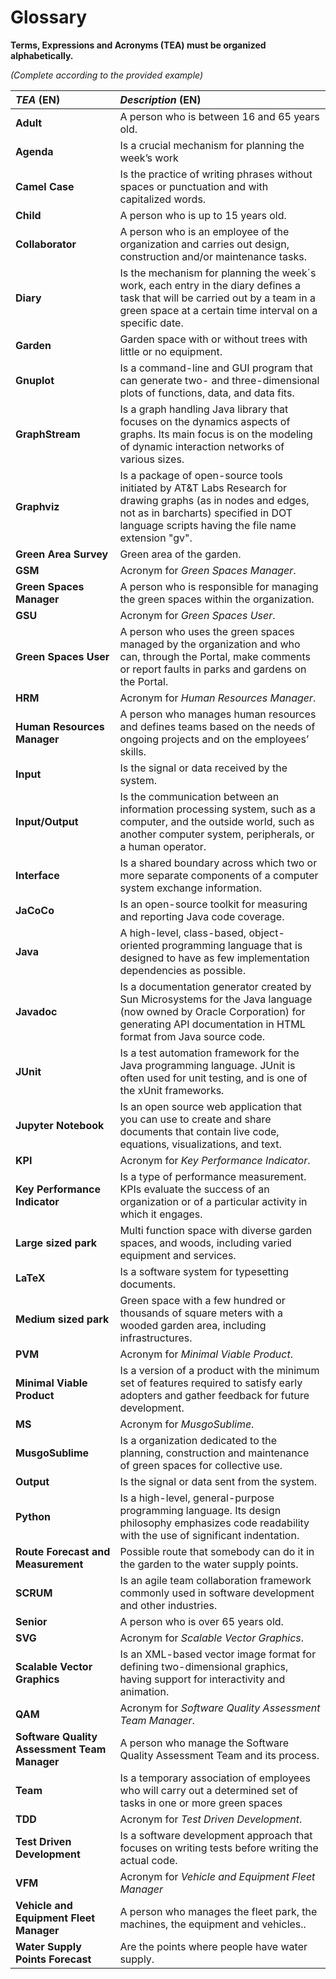 # Glossary

**Terms, Expressions and Acronyms (TEA) must be organized alphabetically.**

_(Complete according to the provided example)_

| **_TEA_** (EN)                               | **_Description_** (EN)                                                                                                                                                                                   |                                       
|:---------------------------------------------|:---------------------------------------------------------------------------------------------------------------------------------------------------------------------------------------------------------|
| **Adult**                                    | A person who is between 16 and 65 years old.                                                                                                                                                             |
| **Agenda**                                   | Is a crucial mechanism for planning the week’s work                                                                                                                                                      |
| **Camel Case**                               | Is the practice of writing phrases without spaces or punctuation and with capitalized words.                                                                                                             |
| **Child**                                    | A person who is up to 15 years old.                                                                                                                                                                      |
| **Collaborator**                             | A person who is an employee of the organization and carries out design, construction and/or maintenance tasks.                                                                                           |          
| **Diary**                                    | Is the mechanism for planning the week´s work, each entry in the diary defines a task that will be carried out by a team in a green space at a certain time interval on a specific date.                 |
| **Garden**                                   | Garden space with or without trees with little or no equipment.                                                                                                                                          |
| **Gnuplot**                                  | Is a command-line and GUI program that can generate two- and three-dimensional plots of functions, data, and data fits.                                                                                  |
| **GraphStream**                              | Is a graph handling Java library that focuses on the dynamics aspects of graphs. Its main focus is on the modeling of dynamic interaction networks of various sizes.                                     |
| **Graphviz**                                 | Is a package of open-source tools initiated by AT&T Labs Research for drawing graphs (as in nodes and edges, not as in barcharts) specified in DOT language scripts having the file name extension "gv". |
| **Green Area Survey**                        | Green area of the garden.                                                                                                                                                                                |
| **GSM**                                      | Acronym for _Green Spaces Manager_.                                                                                                                                                                      |
| **Green Spaces Manager**                     | A person who is responsible for managing the green spaces within the organization.                                                                                                                       |
| **GSU**                                      | Acronym for _Green Spaces User_.                                                                                                                                                                         |
| **Green Spaces User**                        | A person who uses the green spaces managed by the organization and who can, through the Portal, make comments or report faults in parks and gardens on the Portal.                                       |
| **HRM**                                      | Acronym for _Human Resources Manager_.                                                                                                                                                                   |
| **Human Resources Manager**                  | A person who manages human resources and defines teams based on the needs of ongoing projects and on the employees’ skills.                                                                              |
| **Input**                                    | Is the signal or data received by the system.                                                                                                                                                            |
| **Input/Output**                             | Is the communication between an information processing system, such as a computer, and the outside world, such as another computer system, peripherals, or a human operator.                             |
| **Interface**                                | Is a shared boundary across which two or more separate components of a computer system exchange information.                                                                                             |
| **JaCoCo**                                   | Is an open-source toolkit for measuring and reporting Java code coverage.                                                                                                                                |
| **Java**                                     | A high-level, class-based, object-oriented programming language that is designed to have as few implementation dependencies as possible.                                                                 |
| **Javadoc**                                  | Is a documentation generator created by Sun Microsystems for the Java language (now owned by Oracle Corporation) for generating API documentation in HTML format from Java source code.                  |
| **JUnit**                                    | Is a test automation framework for the Java programming language. JUnit is often used for unit testing, and is one of the xUnit frameworks.                                                              |
| **Jupyter Notebook**                         | Is an open source web application that you can use to create and share documents that contain live code, equations, visualizations, and text.                                                            |
| **KPI**                                      | Acronym for _Key Performance Indicator_.                                                                                                                                                                 |
| **Key Performance Indicator**                | Is a type of performance measurement. KPIs evaluate the success of an organization or of a particular activity in which it engages.                                                                      |
| **Large sized park**                         | Multi function space with diverse garden spaces, and woods, including varied equipment and services.                                                                                                     |
| **LaTeX**                                    | Is a software system for typesetting documents.                                                                                                                                                          |
| **Medium sized park**                        | Green space with a few hundred or thousands of square meters with a wooded garden area, including infrastructures.                                                                                       |
| **PVM**                                      | Acronym for _Minimal Viable Product_.                                                                                                                                                                    |
| **Minimal Viable Product**                   | Is a version of a product with the minimum set of features required to satisfy early adopters and gather feedback for future development.                                                                |
| **MS**                                       | Acronym for _MusgoSublime_.                                                                                                                                                                              |
| **MusgoSublime**                             | Is a organization dedicated to the planning, construction and maintenance of green spaces for collective use.                                                                                            |
| **Output**                                   | Is the signal or data sent from the system.                                                                                                                                                              |
| **Python**                                   | Is a high-level, general-purpose programming language. Its design philosophy emphasizes code readability with the use of significant indentation.                                                        |
| **Route Forecast and Measurement**           | Possible route that somebody can do it in the garden to the water supply points.                                                                                                                         |
| **SCRUM**                                    | Is an agile team collaboration framework commonly used in software development and other industries.                                                                                                     |
| **Senior**                                   | A person who is over 65 years old.                                                                                                                                                                       |
| **SVG**                                      | Acronym for _Scalable Vector Graphics_.                                                                                                                                                                  |
| **Scalable Vector Graphics**                 | Is an XML-based vector image format for defining two-dimensional graphics, having support for interactivity and animation.                                                                               |
| **QAM**                                      | Acronym for _Software Quality Assessment Team Manager_.                                                                                                                                                  |
| **Software Quality Assessment Team Manager** | A person who manage the Software Quality Assessment Team and its process.                                                                                                                                |
| **Team**                                     | Is a temporary association of employees who will carry out a determined set of tasks in one or more green spaces                                                                                         |
| **TDD**                                      | Acronym for _Test Driven Development_.                                                                                                                                                                   |
| **Test Driven Development**                  | Is a software development approach that focuses on writing tests before writing the actual code.                                                                                                         |
| **VFM**                                      | Acronym for _Vehicle and Equipment Fleet Manager_                                                                                                                                                        |
| **Vehicle and Equipment Fleet Manager**      | A person who manages the fleet park, the machines, the equipment and vehicles..                                                                                                                          |
| **Water Supply Points Forecast**             | Are the points where people have water supply.                                                                                                                                                           |










